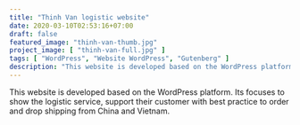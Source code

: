 ```yaml
---
title: "Thinh Van logistic website"
date: 2020-03-10T02:53:16+07:00
draft: false
featured_image: "thinh-van-thumb.jpg"
project_image: [ "thinh-van-full.jpg" ]
tags: [ "WordPress", "Website WordPress", "Gutenberg" ]
description: "This website is developed based on the WordPress platform. Its focuses to show the logistic service, support their customer with best practice to order and drop shipping from China and Vietnam."
---
```


This website is developed based on the WordPress platform. Its focuses to show the logistic service, support their customer with best practice to order and drop shipping from China and Vietnam.
